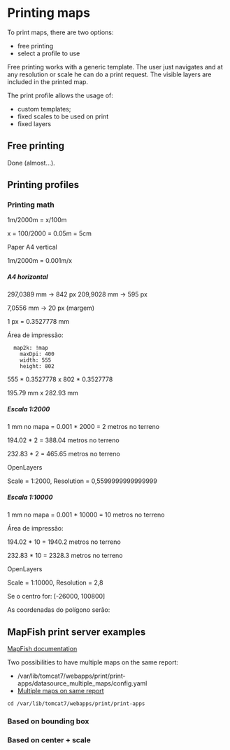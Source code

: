 # Printing maps

To print maps, there are two options:
* free printing
* select a profile to use

Free printing works with a generic template.
The user just navigates and at any resolution or scale he can do a print request.
The visible layers are included in the printed map.

The print profile allows the usage of:
* custom templates;
* fixed scales to be used on print
* fixed layers

## Free printing

Done (almost...).

## Printing profiles


### Printing math

1m/2000m = x/100m

x = 100/2000 = 0.05m = 5cm

Paper A4 vertical

1m/2000m = 0.001m/x

##### A4 horizontal

297,0389 mm → 842 px
209,9028 mm → 595 px

7,0556 mm → 20 px (margem)

1 px = 0.3527778 mm

Área de impressão:

      map2k: !map
        maxDpi: 400
        width: 555
        height: 802

555 * 0.3527778 x 802 * 0.3527778

195.79 mm x 282.93 mm

##### Escala 1:2000

1 mm no mapa = 0.001 * 2000 = 2 metros no terreno

194.02 * 2 = 388.04 metros no terreno

232.83 * 2 = 465.65 metros no terreno

OpenLayers

Scale = 1:2000, Resolution = 0,5599999999999999

##### Escala 1:10000

1 mm no mapa = 0.001 * 10000 = 10 metros no terreno

Área de impressão:

194.02 * 10 = 1940.2 metros no terreno

232.83 * 10 = 2328.3 metros no terreno

OpenLayers

Scale = 1:10000, Resolution = 2,8

Se o centro for: [-26000, 100800]

As coordenadas do polígono serão:

## MapFish print server examples

[MapFish documentation](http://mapfish.github.io/mapfish-print-doc/)

Two possibilities to have multiple maps on the same report:

* /var/lib/tomcat7/webapps/print/print-apps/datasource_multiple_maps/config.yaml
* [Multiple maps on same report](https://groups.google.com/forum/#!topic/mapfish-print-users/jWW_4AMlXBI)

```
cd /var/lib/tomcat7/webapps/print/print-apps
```

### Based on bounding box

### Based on center + scale